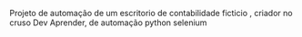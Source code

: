 Projeto de automação de um escritorio de contabilidade ficticio , criador no cruso Dev Aprender, de automação python selenium
